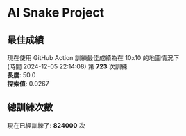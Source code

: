 
# AI Snake Project

## **最佳成績**















































































































































現在使用 GitHub Action 訓練最佳成績為在 10x10 的地圖情況下  
(時間 2024-12-05 22:14:08) 第 **723** 次訓練  
**長度**: 50.0  
**探索值**: 0.0267































































































































































































































































































## 總訓練次數
現在已經訓練了: **824000** 次
